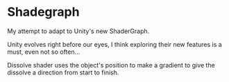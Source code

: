 # Shadegraph
My attempt to adapt to Unity's new ShaderGraph.

Unity evolves right before our eyes, I think exploring their new features is a must, even not so often...

Dissolve shader uses the object's position to make a gradient to give the dissolve a direction from start to finish.
